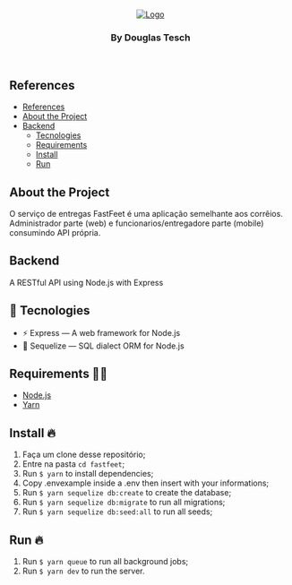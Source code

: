 <!-- LOGO -->
<br />
<p align="center">
  <a href="https://github.com/Dtesch9/fastfeet">
    <img src="https://i.imgur.com/UP8yGBg.png" alt="Logo">
  </a>

  <h3 align="center">By Douglas Tesch</h3>
</p>
<br />

## References

- [References](#references)
- [About the Project](#about-the-project)
- [Backend](#backend)
  - [Tecnologies](#tecnologies)
  - [Requirements](#requirements-)
  - [Install](#install)
  - [Run](#run)

<!-- ABOUT THE PROJECT -->

## About the Project

O serviço de entregas FastFeet é uma aplicação semelhante aos corrêios. Administrador parte (web) e funcionarios/entregadore parte (mobile) consumindo API própria.

## Backend

A RESTful API using Node.js with Express

## 🚀 Tecnologies

- ⚡ Express — A web framework for Node.js
- 💾 Sequelize — SQL dialect ORM for Node.js

## Requirements ✋🏻

- [Node.js](https://nodejs.org/en/)
- [Yarn](https://yarnpkg.com/pt-BR/docs/install)

## Install 🔥

1. Faça um clone desse repositório;
2. Entre na pasta `cd fastfeet`;
3. Run `$ yarn` to install dependencies;
4. Copy .envexample inside a .env then insert with your informations;
5. Run `$ yarn sequelize db:create` to create the database;
6. Run `$ yarn sequelize db:migrate` to run all migrations;
7. Run `$ yarn sequelize db:seed:all` to run all seeds;

## Run 🔥 
1. Run `$ yarn queue` to run all background jobs;
2. Run `$ yarn dev` to run the server.

